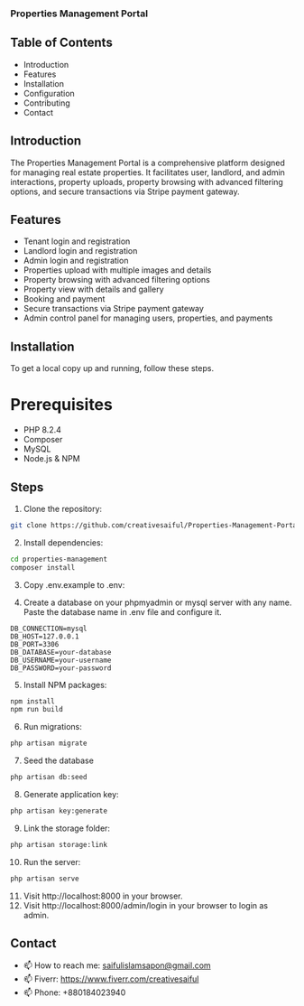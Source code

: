 

### Properties Management Portal
 
## Table of Contents
 - Introduction
 - Features
 - Installation
 - Configuration
 - Contributing
 - Contact


## Introduction

The Properties Management Portal is a comprehensive platform designed for managing real estate properties. It facilitates user, landlord, and admin interactions, property uploads, property browsing with advanced filtering options, and secure transactions via Stripe payment gateway.

## Features
 -  Tenant login and registration 
 -  Landlord login and registration
 -  Admin login and registration
 -  Properties upload with multiple images and details 
 -  Property browsing with advanced filtering options 
 -  Property view with details and gallery
 -  Booking and payment  
 -  Secure transactions via Stripe payment gateway 
 -  Admin control panel for managing users, properties, and payments

## Installation
To get a local copy up and running, follow these steps.

# Prerequisites
 - PHP 8.2.4
 - Composer
 - MySQL
 - Node.js & NPM

## Steps
1. Clone the repository:
```bash
git clone https://github.com/creativesaiful/Properties-Management-Portal.git
```
2. Install dependencies:
```bash
cd properties-management
composer install
```
3. Copy .env.example to .env:

4. Create a database on your phpmyadmin or mysql server with any name. Paste the database name in .env file and configure it. 
```
DB_CONNECTION=mysql
DB_HOST=127.0.0.1
DB_PORT=3306
DB_DATABASE=your-database
DB_USERNAME=your-username
DB_PASSWORD=your-password
```

5. Install NPM packages:

```bash
npm install 
npm run build
```

6. Run migrations:

```bash
php artisan migrate
```
7. Seed the database

```bash
php artisan db:seed
```
8. Generate application key:

```bash
php artisan key:generate
```
9. Link the storage folder:

```bash
php artisan storage:link
```


10. Run the server:

```bash
php artisan serve
```

11. Visit http://localhost:8000 in your browser.
12. Visit http://localhost:8000/admin/login in your browser to login as admin.


## Contact
 - 📫 How to reach me: saifulislamsapon@gmail.com
 - 📫 Fiverr: https://www.fiverr.com/creativesaiful
 - 📫 Phone: +880184023940